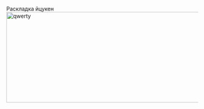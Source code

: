 Раскладка йцукен
<img width="800" height="238" alt="qwerty" src="https://github.com/user-attachments/assets/9b001808-a5d5-4377-9c4c-92b83166231d" />
